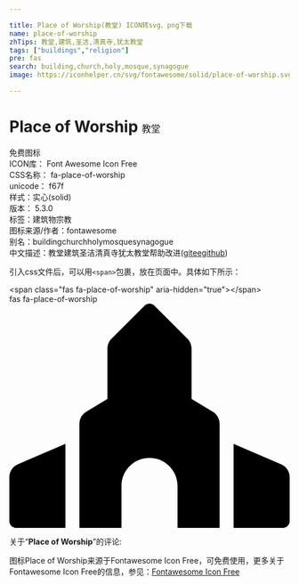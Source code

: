 ```yaml
---

title: Place of Worship(教堂) ICON转svg、png下载
name: place-of-worship
zhTips: 教堂,建筑,圣洁,清真寺,犹太教堂
tags: ["buildings","religion"]
pre: fas
search: building,church,holy,mosque,synagogue
image: https://iconhelper.cn/svg/fontawesome/solid/place-of-worship.svg

---
```


# Place of Worship  <small style="font-size: 60%;font-weight: 100">教堂</small>


<div class="detail-page">
<p>
<span><span class="badge-success badge">免费图标</span> </span>
<br/>
<span>
ICON库：
<span class="badge-secondary badge">Font Awesome Icon Free</span> 
</span>
<br/>
<span>
CSS名称：
<span class="badge-secondary badge">fa-place-of-worship</span> 
</span>
<br/>
<span>
unicode：
<span class="badge-secondary badge">f67f</span> 
<copy-btn content='f67f' btn-title=""></copy-btn>
<copy-btn :content='String.fromCodePoint(parseInt("f67f", 16))' btn-title="复制U"></copy-btn>
</span><br/><span>样式：<span class="badge-light badge">实心(solid)</span></span>
<br/>
<span>
版本：
<span class="badge-secondary badge">5.3.0</span> 
</span><br/><span>标签：<span class="badge-light badge"><router-link to="/tags/buildings.html">建筑物</router-link></span><span class="badge-light badge"><router-link to="/tags/religion.html">宗教</router-link></span></span>
<br/>
<span>图标来源/作者：<span class="badge-light badge">fontawesome</span></span> 
<br/>
<span>别名：<span class="badge-light badge">building</span><span class="badge-light badge">church</span><span class="badge-light badge">holy</span><span class="badge-light badge">mosque</span><span class="badge-light badge">synagogue</span></span><br/><span class="zh-detail">中文描述：<span class="badge-primary badge">教堂</span><span class="badge-primary badge">建筑</span><span class="badge-primary badge">圣洁</span><span class="badge-primary badge">清真寺</span><span class="badge-primary badge">犹太教堂</span><span class="help-link"><span>帮助改进</span>(<a href="https://gitee.com/liuwave/icon-helper/edit/master/json/fontawesome/solid/place-of-worship.json" target="_blank" rel="noopener noreferrer">gitee</a><a href="https://github.com/liuwave/icon-helper/edit/master/json/fontawesome/solid/place-of-worship.json" target="_blank" rel="noopener noreferrer">github</a></span>)</span><br/>
</p>
</div>
<div class="alert alert-dark">
  <i class="fas fa-place-of-worship fa-xs"></i>
  <i class="fas fa-place-of-worship fa-sm"></i>
  <i class="fas fa-place-of-worship fa-lg"></i>
  <i class="fas fa-place-of-worship fa-2x"></i>
  <i class="fas fa-place-of-worship fa-3x"></i>
  <i class="fas fa-place-of-worship fa-5x"></i>
  <i class="fas fa-place-of-worship fa-7x"></i>
</div>
<div>
  <p>引入css文件后，可以用<code>&lt;span&gt;</code>包裹，放在页面中。具体如下所示：    
  </p>
  <div class="alert alert-primary" style="font-size: 14px">
    &lt;span class="fas fa-place-of-worship" aria-hidden="true"&gt;&lt;/span&gt;
    <copy-btn content='<span class="fas fa-place-of-worship" aria-hidden="true"></span>'></copy-btn>
  </div>
  <div class="alert alert-secondary">
    <i class="fas fa-place-of-worship"
    style="font-size: 24px"
    aria-hidden="true"></i> fas fa-place-of-worship
    <copy-btn content="fas fa-place-of-worship" btn-title="复制图标名称"></copy-btn>
  </div>
</div>
<div id="svg" class="svg-wrap">
<svg xmlns="http://www.w3.org/2000/svg" viewBox="0 0 640 512"><path d="M620.61 366.55L512 320v192h112c8.84 0 16-7.16 16-16V395.96a32 32 0 0 0-19.39-29.41zM0 395.96V496c0 8.84 7.16 16 16 16h112V320L19.39 366.55A32 32 0 0 0 0 395.96zm464.46-149.28L416 217.6V102.63c0-8.49-3.37-16.62-9.38-22.63L331.31 4.69c-6.25-6.25-16.38-6.25-22.62 0L233.38 80c-6 6-9.38 14.14-9.38 22.63V217.6l-48.46 29.08A31.997 31.997 0 0 0 160 274.12V512h96v-96c0-35.35 28.66-64 64-64s64 28.65 64 64v96h96V274.12c0-11.24-5.9-21.66-15.54-27.44z"/></svg>
</div>
<detail full-name='fa-place-of-worship'></detail>
<div class="icon-detail__container">
<p>关于“<b>Place of Worship</b>”的评论:</p>
</div>
<Vssue title="关于“Place of Worship”的评论" />    
<div><p>图标Place of Worship来源于Fontawesome Icon Free，可免费使用，更多关于  Fontawesome Icon Free的信息，参见：<a target="_blank" href="https://iconhelper.cn/fontawesome.html">Fontawesome Icon Free</a>
</p></div>

